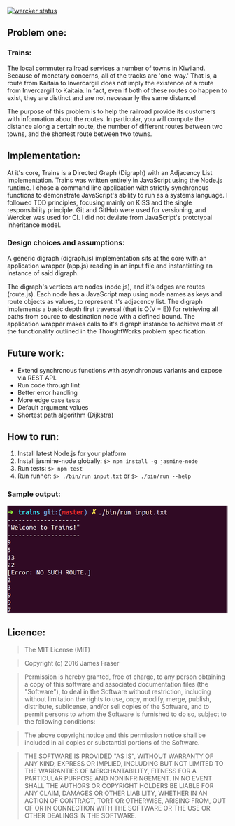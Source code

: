 [![wercker status](https://app.wercker.com/status/c64e3d7ddeafe4d9a27f61f37e635ebb/m "wercker status")](https://app.wercker.com/project/bykey/c64e3d7ddeafe4d9a27f61f37e635ebb)

Problem one:
------------

### Trains:

The local commuter railroad services a number of towns in Kiwiland.  Because of monetary concerns, all of the tracks are 'one-way.'  That is, a route from Kaitaia to Invercargill does not imply the existence of a route from Invercargill to Kaitaia.  In fact, even if both of these routes do happen to exist, they are distinct and are not necessarily the same distance!

The purpose of this problem is to help the railroad provide its customers with information about the routes.  In particular, you will compute the distance along a certain route, the number of different routes between two towns, and the shortest route between two towns.

Implementation:
---------------

At it's core, Trains is a Directed Graph (Digraph) with an Adjacency List implementation.  Trains was written entirely in JavaScript using the Node.js runtime.  I chose a command line application with strictly synchronous functions to demonstrate JavaScript's ability to run as a systems language.  I followed TDD principles, focusing mainly on KISS and the single responsibility principle.  Git and GitHub were used for versioning, and Wercker was used for CI.  I did not deviate from JavaScript's prototypal inheritance model.

### Design choices and assumptions:

A generic digraph (digraph.js) implementation sits at the core with an application wrapper (app.js) reading in an input file and instantiating an instance of said digraph.

The digraph's vertices are nodes (node.js), and it's edges are routes (route.js).  Each node has a JavaScript map using node names as keys and route objects as values, to represent it's adjacency list.  The digraph  implements a basic depth first traversal (that is O(V + E)) for retrieving all paths from source to destination node with a defined bound.  The application wrapper makes calls to it's digraph instance to achieve most of the functionality outlined in the ThoughtWorks problem specification.

Future work:
------------

- Extend synchronous functions with asynchronous variants and expose via REST API.
- Run code through lint
- Better error handling
- More edge case  tests
- Default argument values
- Shortest path algorithm (Dijkstra)

How to run:
-----------

1. Install latest Node.js for your platform
2. Install jasmine-node globally: `$> npm install -g jasmine-node`
3. Run tests: `$> npm test`
4. Run runner: `$> ./bin/run input.txt` or   `$> ./bin/run --help`

### Sample output:
![output.png](./output.png)

Licence:
-------

> The MIT License (MIT)

> Copyright (c) 2016 James Fraser

> Permission is hereby granted, free of charge, to any person obtaining a copy
of this software and associated documentation files (the "Software"), to deal
in the Software without restriction, including without limitation the rights
to use, copy, modify, merge, publish, distribute, sublicense, and/or sell
copies of the Software, and to permit persons to whom the Software is
furnished to do so, subject to the following conditions:

> The above copyright notice and this permission notice shall be included in all
copies or substantial portions of the Software.

> THE SOFTWARE IS PROVIDED "AS IS", WITHOUT WARRANTY OF ANY KIND, EXPRESS OR
IMPLIED, INCLUDING BUT NOT LIMITED TO THE WARRANTIES OF MERCHANTABILITY,
FITNESS FOR A PARTICULAR PURPOSE AND NONINFRINGEMENT. IN NO EVENT SHALL THE
AUTHORS OR COPYRIGHT HOLDERS BE LIABLE FOR ANY CLAIM, DAMAGES OR OTHER
LIABILITY, WHETHER IN AN ACTION OF CONTRACT, TORT OR OTHERWISE, ARISING FROM,
OUT OF OR IN CONNECTION WITH THE SOFTWARE OR THE USE OR OTHER DEALINGS IN THE
SOFTWARE.